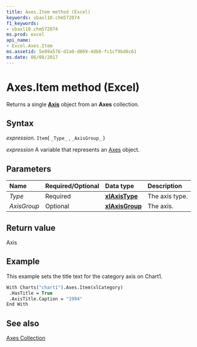 ```yaml
---
title: Axes.Item method (Excel)
keywords: vbaxl10.chm572074
f1_keywords:
- vbaxl10.chm572074
ms.prod: excel
api_name:
- Excel.Axes.Item
ms.assetid: 5e89a576-d2a0-d069-4db6-fc1cf9bd6c61
ms.date: 06/08/2017
---
```



# Axes.Item method (Excel)

Returns a single  **[Axis](Excel.Axis(object).md)** object from an **Axes** collection.


## Syntax

_expression_. `Item`( `_Type_` , `_AxisGroup_` )

_expression_ A variable that represents an [Axes](Excel.Axes(object).md) object.


## Parameters



|Name|Required/Optional|Data type|Description|
|:-----|:-----|:-----|:-----|
| _Type_|Required| **[xlAxisType](Excel.XlAxisType.md)**|The axis type.|
| _AxisGroup_|Optional| **[xlAxisGroup](Excel.XlAxisGroup.md)**|The axis.|

## Return value

Axis


## Example

This example sets the title text for the category axis on Chart1.


```vb
With Charts("chart1").Axes.Item(xlCategory) 
 .HasTitle = True 
 .AxisTitle.Caption = "1994" 
End With
```


## See also


[Axes Collection](Excel.Axes(object).md)

